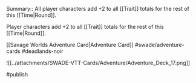 Summary:: All player characters add +2 to all [[Trait]] totals for the rest of this [[Time|Round]].

Player characters add +2 to all [[Trait]] totals for the rest of this [[Time|Round]].

[[Savage Worlds Adventure Card|Adventure Card]] #swade/adventure-cards #deadlands-noir 

![[../attachments/SWADE-VTT-Cards/Adventure/Adventure_Deck_17.png]]

#publish 
